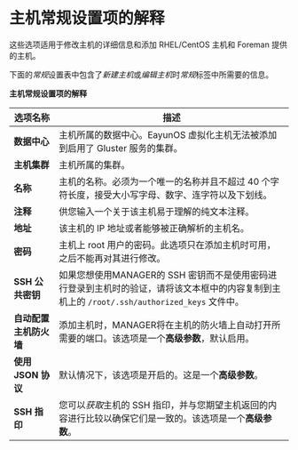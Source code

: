 # 主机常规设置项的解释

这些选项适用于修改主机的详细信息和添加 RHEL/CentOS 主机和 Foreman
提供的主机。

下面的*常规*设置表中包含了*新建主机*或*编辑主机*时*常规*标签中所需要的信息。


**主机常规设置项的解释**

|选项名称|描述|
|--------|----|
|**数据中心**|主机所属的数据中心。EayunOS 虚拟化主机无法被添加到启用了 Gluster 服务的集群。|
|**主机集群**|主机所属的集群。|
|**名称**|主机的名称。必须为一个唯一的名称并且不超过 40 个字符长度，接受大小写字母、数字、连字符以及下划线。|
|**注释**|供您输入一个关于该主机易于理解的纯文本注释。|
|**地址**|该主机的 IP 地址或者能够被正确解析的主机名。|
|**密码**|主机上 root 用户的密码。此选项只在添加主机时可用，之后不能再对其进行修改。|
|**SSH 公共密钥**|如果您想使用MANAGER的 SSH 密钥而不是使用密码进行登录到主机时的验证，请将该文本框中的内容复制到主机上的 `/root/.ssh/authorized_keys` 文件中。|
|**自动配置主机防火墙**|添加主机时，MANAGER将在主机的防火墙上自动打开所需要的端口。该选项是一个**高级参数**，默认启用。|
|**使用 JSON 协议**|默认情况下，该选项是开启的。这是一个**高级参数**。 |
|**SSH 指印**|您可以*获取*主机的 SSH 指印，并与您期望主机返回的内容进行比较以确保它们是一致的。该选项是一个**高级参数**。|
